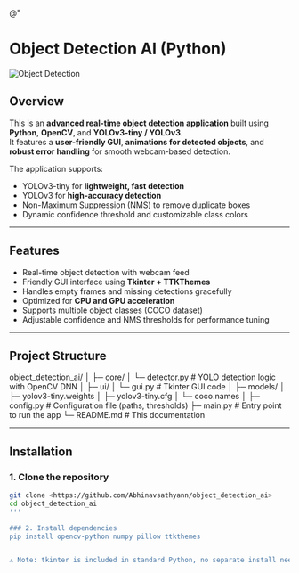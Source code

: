 @"
# Object Detection AI (Python)

![Object Detection](assets/preview.png)

## Overview
This is an **advanced real-time object detection application** built using **Python**, **OpenCV**, and **YOLOv3-tiny / YOLOv3**.  
It features a **user-friendly GUI**, **animations for detected objects**, and **robust error handling** for smooth webcam-based detection.

The application supports:  
- YOLOv3-tiny for **lightweight, fast detection**  
- YOLOv3 for **high-accuracy detection**  
- Non-Maximum Suppression (NMS) to remove duplicate boxes  
- Dynamic confidence threshold and customizable class colors  

---

## Features

- Real-time object detection with webcam feed  
- Friendly GUI interface using **Tkinter + TTKThemes**  
- Handles empty frames and missing detections gracefully  
- Optimized for **CPU and GPU acceleration**  
- Supports multiple object classes (COCO dataset)  
- Adjustable confidence and NMS thresholds for performance tuning  

---

## Project Structure
object_detection_ai/
│
├─ core/
│ └─ detector.py # YOLO detection logic with OpenCV DNN
│
├─ ui/
│ └─ gui.py # Tkinter GUI code
│
├─ models/
│ ├─ yolov3-tiny.weights
│ ├─ yolov3-tiny.cfg
│ └─ coco.names
│
├─ config.py # Configuration file (paths, thresholds)
├─ main.py # Entry point to run the app
└─ README.md # This documentation


---

## Installation

### 1. Clone the repository

```bash
git clone <https://github.com/Abhinavsathyann/object_detection_ai>
cd object_detection_ai
'''

### 2. Install dependencies
pip install opencv-python numpy pillow ttkthemes


⚠️ Note: tkinter is included in standard Python, no separate install needed.
